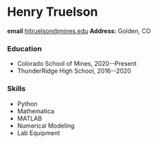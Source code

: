 # Henry Truelson
**email** hjtruelson@mines.edu
**Address:** Golden, CO
### Education
- Colorado School of Mines, 2020--Present
- ThunderRidge High School, 2016--2020

### Skills
- Python
- Mathematica
- MATLAB
- Numerical Modeling
- Lab Equipment
